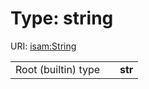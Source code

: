 
# Type: string




URI: [isam:String](http://resource.isamples.org/schema/String)

|  |  |  |
| --- | --- | --- |
| Root (builtin) type | | **str** |
